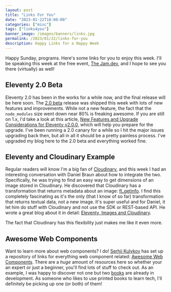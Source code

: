 ```yaml
---
layout: post
title: "Links For You"
date: "2023-01-22T18:00:00"
categories: ["misc"]
tags: ["links4you"]
banner_image: /images/banners/links.jpg
permalink: /2023/01/22/links-for-you
description: Happy Links for a Happy Week
---
```


Happy Sunday, programs. Here's some links for you to enjoy this week. I'll be speaking this week at the free event, [The Jam.dev](https://cfe.dev/events/the-jam-2023/), and I hope to see you there (virtually) as well!

## Eleventy 2.0 Beta

Eleventy 2.0 has been in the works for a while now, and the final release will be here soon. The [2.0 beta](https://www.11ty.dev/blog/eleventy-v2-beta/) release was shipped this week with lots of new features and improvements. While not a new feature, the fact that the `node_modules` size went down near 80% is freaking awesome. If you are still on 1.x, I'd take a look at this article, [New Features and Upgrade Considerations for Eleventy v2.0.0](https://11ty.rocks/posts/new-features-upgrade-considerations-eleventy-version-2/), which will help you prepare for the upgrade. I've been running a 2.0 canary for a while so I hit the major issues upgrading back then, but all in all it should be a pretty painless process. I've upgraded my blog here to the 2.0 beta and everything worked fine. 

## Eleventy and Cloudinary Example

Regular readers will know I'm a big fan of [Cloudinary](https://cloudinary.com/), and this week I had an interesting conversation with Daniel Braun about how to integrate the two. Specifically, he was trying to find an easy way to get dimensions of an image stored in Cloudinary. He discovered that Cloudinary has a transformation that returns metadata about an image: [fl_getinfo](https://cloudinary.com/documentation/transformation_reference#fl_getinfo). I find this completely fascinating as it's the only (that I know of so far) transformation that returns textual data, not a new image. It's super useful and for Daniel, it let him do stuff with Cloudinary and not use the SDK or REST-based API. He wrote a great blog about it in detail: [Eleventy, Images and Cloudinary](https://blog.danbraun.me/posts/eleventy-images-and-cloudinary/). 

The fact that Cloudinary has this flexibility just makes me like it even more.

## Awesome Web Components

Want to learn more about web components? I do! [Serhii Kulykov](https://github.com/web-padawan) has set up a repository of links for everything web component related: [Awesome Web Components](https://github.com/web-padawan/awesome-web-components). There are a *huge* amount of resources here so whether your an expert or just a beginner, you'll find lots of stuff to check out. As an example, I was happy to discover not one but two [books](https://github.com/web-padawan/awesome-web-components#books) are already in development. As someone who likes to use printed books to learn tech, I'll definitely be picking up one (or both) of them!


